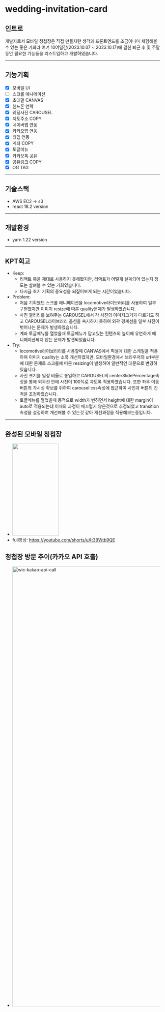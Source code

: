 # wedding-invitation-card

## 인트로

개발자로서 모바일 청첩장은 직접 만들자란 생각과 프론트엔드를 조금이나마 체험해볼 수 있는 좋은 기회라 여겨
10여일간(2023.10.07 ~ 2023.10.17)에 걸친 퇴근 후 및 주말동안 필요한 기능들을 리스트업하고 개발하였습니다.

---

## 기능기획

- [x] 모바일 UI
- [ ] 스크롤 애니메이션
- [x] 초대말 CANVAS
- [x] 핸드폰 연락
- [x] 웨딩사진 CAROUSEL
- [x] 지도주소 COPY
- [x] 네이버맵 연동
- [x] 카카오맵 연동
- [x] 티맵 연동
- [x] 계좌 COPY
- [x] 토글메뉴
- [x] 카카오톡 공유
- [x] 공유링크 COPY
- [x] OG TAG

---

## 기술스택

- AWS EC2 -> s3
- react 18.2 version

---

## 개발환경

- yarn 1.22 version

---

## KPT회고

- Keep:
  - 리액트 훅을 제대로 사용하지 못해봤지만, 리액트가 어떻게 설계되어 있는지 정도는 살펴볼 수 있는 기회였습니다.
  - 다시금 초기 기획의 중요성을 되짚어보게 되는 시간이었습니다.
- Problem:
  - 처음 기획했던 스크롤 애니메이션을 locomotive라이브러리를 사용하여 일부구현했지만 이미지 resize에 따른 quality문제가 발생하였습니다.
  - 사진 갤러리를 보여주는 CAROUSEL에서 각 사진의 이미지크기가 다르기도 하고 CAROUSEL라이브러리 옵션을 숙지하지 못하여 외곽 경계선을 일부 사진이 벗어나는 문제가 발생하였습니다.
  - 계좌 토글메뉴를 열었을때 토글메뉴가 담고있는 컨텐츠의 높이에 유연하게 애니메이션되지 않는 문제가 발견되었습니다.
- Try:
  - locomotive라이브러리를 사용할때 CANVAS에서 픽셀에 대한 스케일을 적용하여 이미지 quality는 소폭 개선하였지만, 모바일환경에서 브라우저의 url부분에 대한 문제로 스크롤에 따른 resizing이 발생하여 일반적인 대문으로 변경하였습니다.
  - 사진 크기를 일정 비율로 통일하고 CAROUSEL의 centerSlidePercentage속성을 통해 외곽선 안에 사진이 100%로 차도록 적용하였습니다. 또한 좌우 이동버튼의 가시성 확보를 위하여 carousel css속성에 접근하여 사진과 버튼의 간격을 조정하였습니다.
  - 토글메뉴를 열었을때 동적으로 width가 변하면서 height에 대한 margin이 auto로 적용되는데 이때의 과정이 매끄럽지 않은것으로 추정되었고 transition속성을 설정하여 개선해볼 수 있는것 같아 개선과정을 적용해보는중입니다.

---

## 완성된 모바일 청첩장

- <img src="https://github.com/oswaldeff/wedding-invitation-card/assets/66583879/5a6f6e19-8ae0-4829-98d4-374161ebe88a" width="150" height="300">
- full영상: https://youtube.com/shorts/uXt39Wtb9QE

## 청첩장 방문 추이(카카오 API 호출)

- <img width="1433" alt="wic-kakao-api-call" src="https://github.com/oswaldeff/wedding-invitation-card/assets/66583879/5ed2928a-6b7f-4f60-a223-0f201506b3cd">
